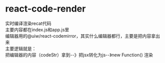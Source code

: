 # react-code-render
实时编译渲染recat代码  
主要内容都在index.js和app.js里  
编辑器用的@uiw/react-codemirror，其实什么编辑器都行，主要是把内容拿出来  
主要逻辑就是：  
  把编辑器的内容（codeStr）拿到--》把jsx转化为js--》new Function() 渲染  
